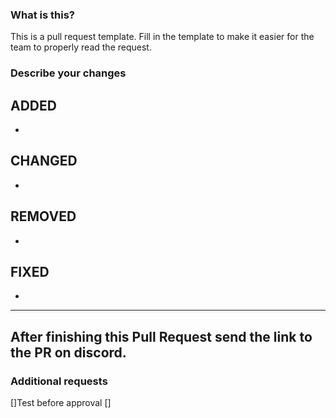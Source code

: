 ### What is this?
This is a pull request template. Fill in the template
to make it easier for the team to properly read the request.

### Describe your changes

## ADDED
-


## CHANGED
-


## REMOVED
-


## FIXED
-


------
After finishing this Pull Request send the link 
to the PR on discord.
------
### Additional requests
[]Test before approval
[]